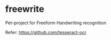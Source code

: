 # freewrite
Pet-project for Freeform Handwriting recognition

Refer:  https://github.com/tesseract-ocr

